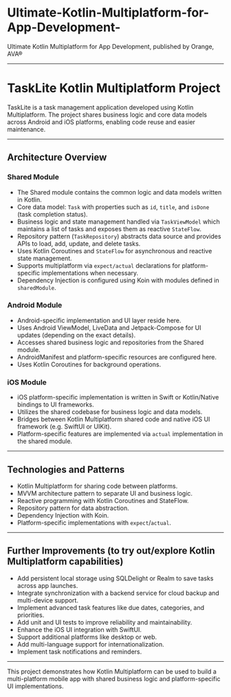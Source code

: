 # Ultimate-Kotlin-Multiplatform-for-App-Development-
Ultimate Kotlin Multiplatform for App Development, published by Orange, AVA®

---

# TaskLite Kotlin Multiplatform Project

TaskLite is a task management application developed using Kotlin Multiplatform. The project shares business logic and core data models across Android and iOS platforms, enabling code reuse and easier maintenance.

---

## Architecture Overview

### Shared Module

- The Shared module contains the common logic and data models written in Kotlin.
- Core data model: `Task` with properties such as `id`, `title`, and `isDone` (task completion status).
- Business logic and state management handled via `TaskViewModel` which maintains a list of tasks and exposes them as reactive `StateFlow`.
- Repository pattern (`TaskRepository`) abstracts data source and provides APIs to load, add, update, and delete tasks.
- Uses Kotlin Coroutines and `StateFlow` for asynchronous and reactive state management.
- Supports multiplatform via `expect/actual` declarations for platform-specific implementations when necessary.
- Dependency Injection is configured using Koin with modules defined in `sharedModule`.

### Android Module

- Android-specific implementation and UI layer reside here.
- Uses Android ViewModel, LiveData and Jetpack-Compose for UI updates (depending on the exact details).
- Accesses shared business logic and repositories from the Shared module.
- AndroidManifest and platform-specific resources are configured here.
- Uses Kotlin Coroutines for background operations.

### iOS Module

- iOS platform-specific implementation is written in Swift or Kotlin/Native bindings to UI frameworks.
- Utilizes the shared codebase for business logic and data models.
- Bridges between Kotlin Multiplatform shared code and native iOS UI framework (e.g. SwiftUI or UIKit).
- Platform-specific features are implemented via `actual` implementation in the shared module.

---

## Technologies and Patterns

- Kotlin Multiplatform for sharing code between platforms.
- MVVM architecture pattern to separate UI and business logic.
- Reactive programming with Kotlin Coroutines and StateFlow.
- Repository pattern for data abstraction.
- Dependency Injection with Koin.
- Platform-specific implementations with `expect`/`actual`.

---

## Further Improvements (to try out/explore Kotlin Multiplatform capabilities)

- Add persistent local storage using SQLDelight or Realm to save tasks across app launches.
- Integrate synchronization with a backend service for cloud backup and multi-device support.
- Implement advanced task features like due dates, categories, and priorities.
- Add unit and UI tests to improve reliability and maintainability.
- Enhance the iOS UI integration with SwiftUI.
- Support additional platforms like desktop or web.
- Add multi-language support for internationalization.
- Implement task notifications and reminders.

---

This project demonstrates how Kotlin Multiplatform can be used to build a multi-platform mobile app with shared business logic and platform-specific UI implementations.
